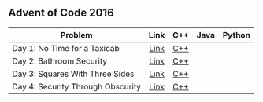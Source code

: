 ## Advent of Code 2016

| Problem | Link | C++ | Java | Python |
| --- | :---: | :---: | :---: | :---: |
| Day 1: No Time for a Taxicab | [Link](http://adventofcode.com/2016/day/1) | [C++](Day-01-No-Time-for-a-Taxicab/cpp-2016-01/) | | |
| Day 2: Bathroom Security | [Link](http://adventofcode.com/2016/day/2) | [C++](Day-02-Bathroom-Security/cpp-2016-02/) | | |
| Day 3: Squares With Three Sides | [Link](http://adventofcode.com/2016/day/3) | [C++](Day-03-Squares-With-Three-Sides/cpp-2016-03/) | | |
| Day 4: Security Through Obscurity | [Link](http://adventofcode.com/2016/day/4) | [C++](Day-04-Security-Through-Obscurity/cpp-2016-04/) | | |
